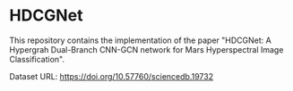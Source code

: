 # HDCGNet

This repository contains the implementation of the paper "HDCGNet: A Hypergrah Dual-Branch CNN-GCN network for Mars Hyperspectral Image Classification".

Dataset URL: https://doi.org/10.57760/sciencedb.19732
